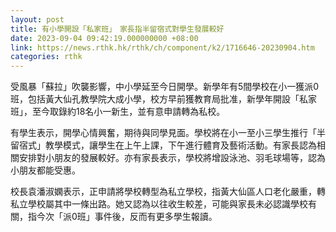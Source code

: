 ```yaml
---
layout: post
title: 有小學開設「私家班」　家長指半留宿式對學生發展較好
date: 2023-09-04 09:42:19.000000000 +08:00
link: https://news.rthk.hk/rthk/ch/component/k2/1716646-20230904.htm
categories: rthk
---
```


受風暴「蘇拉」吹襲影響，中小學延至今日開學。新學年有5間學校在小一獲派0班，包括黃大仙孔教學院大成小學，校方早前獲教育局批准，新學年開設「私家班」，至今取錄約18名小一新生，並有意申請轉為私校。

有學生表示，開學心情興奮，期待與同學見面。學校將在小一至小三學生推行「半留宿式」教學模式，讓學生在上午上課，下午進行體育及藝術活動。有家長認為相關安排對小朋友的發展較好。亦有家長表示，學校將增設泳池、羽毛球場等，認為小朋友都能受惠。

校長袁潘淑嫻表示，正申請將學校轉型為私立學校，指黃大仙區人口老化嚴重，轉私立學校屬其中一條出路。她又認為以往收生較差，可能與家長未必認識學校有關，指今次「派0班」事件後，反而有更多學生報讀。
